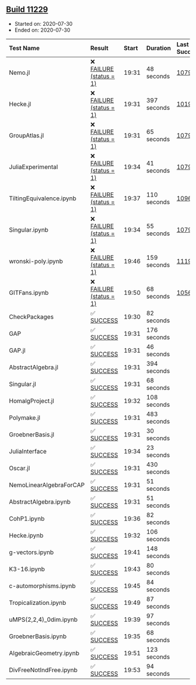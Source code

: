 ## [Build 11229](https://oscarci.mathematik.uni-kl.de/job/oscar/11229/)

* Started on: 2020-07-30
* Ended on: 2020-07-30

| Test Name    | Result | Start | Duration | Last Success | First Failure |
|:-------------|:-------|:------|:---------|:-------------|:--------------|
| Nemo.jl | ❌ [FAILURE (status = 1)](https://oscarci.mathematik.uni-kl.de/job/oscar/11229/artifact/logs/build-11229/Nemo.jl.log) | 19:31 | 48 seconds | [10790](https://oscarci.mathematik.uni-kl.de/job/oscar/10790/) | [10791](https://oscarci.mathematik.uni-kl.de/job/oscar/10791/) |
| Hecke.jl | ❌ [FAILURE (status = 1)](https://oscarci.mathematik.uni-kl.de/job/oscar/11229/artifact/logs/build-11229/Hecke.jl.log) | 19:31 | 397 seconds | [10197](https://oscarci.mathematik.uni-kl.de/job/oscar/10197/) | [10198](https://oscarci.mathematik.uni-kl.de/job/oscar/10198/) |
| GroupAtlas.jl | ❌ [FAILURE (status = 1)](https://oscarci.mathematik.uni-kl.de/job/oscar/11229/artifact/logs/build-11229/GroupAtlas.jl.log) | 19:31 | 65 seconds | [10790](https://oscarci.mathematik.uni-kl.de/job/oscar/10790/) | [10791](https://oscarci.mathematik.uni-kl.de/job/oscar/10791/) |
| JuliaExperimental | ❌ [FAILURE (status = 1)](https://oscarci.mathematik.uni-kl.de/job/oscar/11229/artifact/logs/build-11229/JuliaExperimental.log) | 19:34 | 41 seconds | [10790](https://oscarci.mathematik.uni-kl.de/job/oscar/10790/) | [10791](https://oscarci.mathematik.uni-kl.de/job/oscar/10791/) |
| TiltingEquivalence.ipynb | ❌ [FAILURE (status = 1)](https://oscarci.mathematik.uni-kl.de/job/oscar/11229/artifact/logs/build-11229/TiltingEquivalence.ipynb.log) | 19:37 | 110 seconds | [10962](https://oscarci.mathematik.uni-kl.de/job/oscar/10962/) | [10963](https://oscarci.mathematik.uni-kl.de/job/oscar/10963/) |
| Singular.ipynb | ❌ [FAILURE (status = 1)](https://oscarci.mathematik.uni-kl.de/job/oscar/11229/artifact/logs/build-11229/Singular.ipynb.log) | 19:34 | 55 seconds | [10790](https://oscarci.mathematik.uni-kl.de/job/oscar/10790/) | [10791](https://oscarci.mathematik.uni-kl.de/job/oscar/10791/) |
| wronski-poly.ipynb | ❌ [FAILURE (status = 1)](https://oscarci.mathematik.uni-kl.de/job/oscar/11229/artifact/logs/build-11229/wronski-poly.ipynb.log) | 19:46 | 159 seconds | [11192](https://oscarci.mathematik.uni-kl.de/job/oscar/11192/) | [11193](https://oscarci.mathematik.uni-kl.de/job/oscar/11193/) |
| GITFans.ipynb | ❌ [FAILURE (status = 1)](https://oscarci.mathematik.uni-kl.de/job/oscar/11229/artifact/logs/build-11229/GITFans.ipynb.log) | 19:50 | 68 seconds | [10566](https://oscarci.mathematik.uni-kl.de/job/oscar/10566/) | [10567](https://oscarci.mathematik.uni-kl.de/job/oscar/10567/) |
| CheckPackages | ✅ [SUCCESS](https://oscarci.mathematik.uni-kl.de/job/oscar/11229/artifact/logs/build-11229/CheckPackages.log) | 19:30 | 82 seconds |  |  |
| GAP | ✅ [SUCCESS](https://oscarci.mathematik.uni-kl.de/job/oscar/11229/artifact/logs/build-11229/GAP.log) | 19:31 | 176 seconds |  |  |
| GAP.jl | ✅ [SUCCESS](https://oscarci.mathematik.uni-kl.de/job/oscar/11229/artifact/logs/build-11229/GAP.jl.log) | 19:31 | 46 seconds |  |  |
| AbstractAlgebra.jl | ✅ [SUCCESS](https://oscarci.mathematik.uni-kl.de/job/oscar/11229/artifact/logs/build-11229/AbstractAlgebra.jl.log) | 19:31 | 394 seconds |  |  |
| Singular.jl | ✅ [SUCCESS](https://oscarci.mathematik.uni-kl.de/job/oscar/11229/artifact/logs/build-11229/Singular.jl.log) | 19:31 | 68 seconds |  |  |
| HomalgProject.jl | ✅ [SUCCESS](https://oscarci.mathematik.uni-kl.de/job/oscar/11229/artifact/logs/build-11229/HomalgProject.jl.log) | 19:32 | 108 seconds |  |  |
| Polymake.jl | ✅ [SUCCESS](https://oscarci.mathematik.uni-kl.de/job/oscar/11229/artifact/logs/build-11229/Polymake.jl.log) | 19:31 | 483 seconds |  |  |
| GroebnerBasis.jl | ✅ [SUCCESS](https://oscarci.mathematik.uni-kl.de/job/oscar/11229/artifact/logs/build-11229/GroebnerBasis.jl.log) | 19:31 | 30 seconds |  |  |
| JuliaInterface | ✅ [SUCCESS](https://oscarci.mathematik.uni-kl.de/job/oscar/11229/artifact/logs/build-11229/JuliaInterface.log) | 19:34 | 23 seconds |  |  |
| Oscar.jl | ✅ [SUCCESS](https://oscarci.mathematik.uni-kl.de/job/oscar/11229/artifact/logs/build-11229/Oscar.jl.log) | 19:31 | 430 seconds |  |  |
| NemoLinearAlgebraForCAP | ✅ [SUCCESS](https://oscarci.mathematik.uni-kl.de/job/oscar/11229/artifact/logs/build-11229/NemoLinearAlgebraForCAP.log) | 19:31 | 51 seconds |  |  |
| AbstractAlgebra.ipynb | ✅ [SUCCESS](https://oscarci.mathematik.uni-kl.de/job/oscar/11229/artifact/logs/build-11229/AbstractAlgebra.ipynb.log) | 19:31 | 51 seconds |  |  |
| CohP1.ipynb | ✅ [SUCCESS](https://oscarci.mathematik.uni-kl.de/job/oscar/11229/artifact/logs/build-11229/CohP1.ipynb.log) | 19:36 | 82 seconds |  |  |
| Hecke.ipynb | ✅ [SUCCESS](https://oscarci.mathematik.uni-kl.de/job/oscar/11229/artifact/logs/build-11229/Hecke.ipynb.log) | 19:32 | 106 seconds |  |  |
| g-vectors.ipynb | ✅ [SUCCESS](https://oscarci.mathematik.uni-kl.de/job/oscar/11229/artifact/logs/build-11229/g-vectors.ipynb.log) | 19:41 | 148 seconds |  |  |
| K3-16.ipynb | ✅ [SUCCESS](https://oscarci.mathematik.uni-kl.de/job/oscar/11229/artifact/logs/build-11229/K3-16.ipynb.log) | 19:43 | 80 seconds |  |  |
| c-automorphisms.ipynb | ✅ [SUCCESS](https://oscarci.mathematik.uni-kl.de/job/oscar/11229/artifact/logs/build-11229/c-automorphisms.ipynb.log) | 19:45 | 84 seconds |  |  |
| Tropicalization.ipynb | ✅ [SUCCESS](https://oscarci.mathematik.uni-kl.de/job/oscar/11229/artifact/logs/build-11229/Tropicalization.ipynb.log) | 19:49 | 87 seconds |  |  |
| uMPS(2,2,4)_0dim.ipynb | ✅ [SUCCESS](https://oscarci.mathematik.uni-kl.de/job/oscar/11229/artifact/logs/build-11229/uMPS-2-2-4-_0dim.ipynb.log) | 19:39 | 97 seconds |  |  |
| GroebnerBasis.ipynb | ✅ [SUCCESS](https://oscarci.mathematik.uni-kl.de/job/oscar/11229/artifact/logs/build-11229/GroebnerBasis.ipynb.log) | 19:35 | 68 seconds |  |  |
| AlgebraicGeometry.ipynb | ✅ [SUCCESS](https://oscarci.mathematik.uni-kl.de/job/oscar/11229/artifact/logs/build-11229/AlgebraicGeometry.ipynb.log) | 19:51 | 123 seconds |  |  |
| DivFreeNotIndFree.ipynb | ✅ [SUCCESS](https://oscarci.mathematik.uni-kl.de/job/oscar/11229/artifact/logs/build-11229/DivFreeNotIndFree.ipynb.log) | 19:53 | 94 seconds |  |  |

